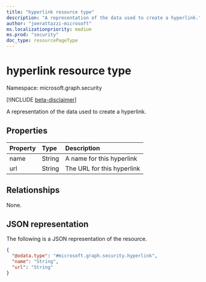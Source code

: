 ```yaml
---
title: "hyperlink resource type"
description: "A representation of the data used to create a hyperlink."
author: "joerattazzi-microsoft"
ms.localizationpriority: medium
ms.prod: "security"
doc_type: resourcePageType
---
```


# hyperlink resource type

Namespace: microsoft.graph.security

[!INCLUDE [beta-disclaimer](../../includes/beta-disclaimer.md)]

A representation of the data used to create a hyperlink.

## Properties
|Property|Type|Description|
|:---|:---|:---|
|name|String| A name for this hyperlink|
|url|String|The URL for this hyperlink|

## Relationships
None.

## JSON representation
The following is a JSON representation of the resource.
<!-- {
  "blockType": "resource",
  "@odata.type": "microsoft.graph.security.hyperlink"
}
-->
``` json
{
  "@odata.type": "#microsoft.graph.security.hyperlink",
  "name": "String",
  "url": "String"
}
```

